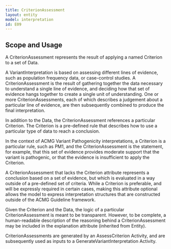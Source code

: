 ```yaml
---
title: CriterionAssessment
layout: entity
model: interpretation
id: E09
---
```


Scope and Usage
---------------

A CriterionAssessment represents the result of applying a named Criterion to a set of Data.   

A VariantInterpretation is based on assessing different lines of evidence, such as population frequency data, or case-control studies.  A CriterionAssessment is the result of gathering together the data necessary to understand a single line of evidence, and deciding how that set of evidence hangs together to create a single unit of understanding. One or more CriterionAssessments, each of which describes a judgement about a particular line of evidence, are then subsequently combined to produce the final interpretation.

In addition to the Data, the CriterionAssessment references a particular Criterion.  The Criterion is a pre-defined rule that describes how to use a particular type of data to reach a conclusion. 

In the context of ACMG Variant Pathogenicity interpretations, a Criterion is a particular rule, such as PM1, and the CriterionAssessment is the statement, for example, that this set of evidence provides moderate support that the variant is pathogenic, or that the evidence is insufficient to apply the Criterion.

A CriterionAssessment that lacks the Criterion attribute represents a conclusion based on a set of evidence, but which is evaluated in a way outside of a pre-defined set of criteria.  While a Criterion is preferable, and will be expressly required in certain cases, making this attribute optional allows the model to express interpretation structures that are constructed outside of the ACMG Guideline framework.

Given the Criterion and the Data, the logic of a particular CriterionAssessment is meant to be transparent.  However, to be complete, a human-readable description of the reasoning behind a CriterionAssessment may be included in the explanation attribute (inherited from Entity).

CriterionAssessments are generated by an AssessCriterion Activity, and are subsequently used as inputs to a GenerateVariantInterpretation Activity.
